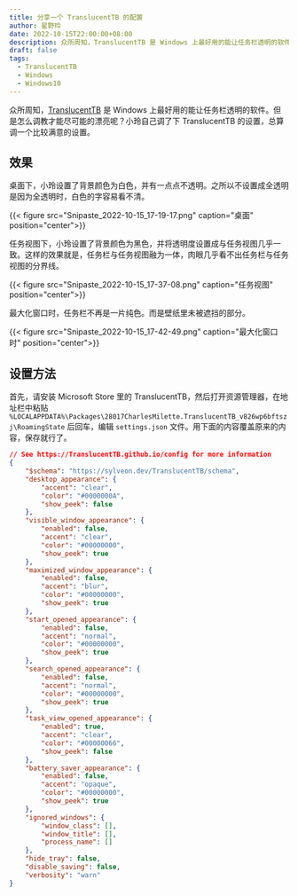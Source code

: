```yaml
---
title: 分享一个 TranslucentTB 的配置
author: 星野玲
date: 2022-10-15T22:00:00+08:00
description: 众所周知，TranslucentTB 是 Windows 上最好用的能让任务栏透明的软件。但是怎么调教才能尽可能的漂亮呢？小玲自己调了下 TranslucentTB 的设置，总算调一个比较满意的设置。
draft: false
tags:
  - TranslucentTB
  - Windows
  - Windows10
---
```


众所周知，[TranslucentTB](https://www.microsoft.com/store/productId/9PF4KZ2VN4W9) 是 Windows 上最好用的能让任务栏透明的软件。但是怎么调教才能尽可能的漂亮呢？小玲自己调了下 TranslucentTB 的设置，总算调一个比较满意的设置。

## 效果

桌面下，小玲设置了背景颜色为白色，并有一点点不透明。之所以不设置成全透明是因为全透明时，白色的字容易看不清。

{{< figure src="Snipaste_2022-10-15_17-19-17.png" caption="桌面" position="center">}}

任务视图下，小玲设置了背景颜色为黑色，并将透明度设置成与任务视图几乎一致。这样的效果就是，任务栏与任务视图融为一体，肉眼几乎看不出任务栏与任务视图的分界线。

{{< figure src="Snipaste_2022-10-15_17-37-08.png" caption="任务视图" position="center">}}

最大化窗口时，任务栏不再是一片纯色。而是壁纸里未被遮挡的部分。

{{< figure src="Snipaste_2022-10-15_17-42-49.png" caption="最大化窗口时" position="center">}}

## 设置方法

首先，请安装 Microsoft Store 里的 TranslucentTB，然后打开资源管理器，在地址栏中粘贴 `%LOCALAPPDATA%\Packages\28017CharlesMilette.TranslucentTB_v826wp6bftszj\RoamingState` 后回车，编辑 `settings.json` 文件。用下面的内容覆盖原来的内容，保存就行了。

```json
// See https://TranslucentTB.github.io/config for more information
{
    "$schema": "https://sylveon.dev/TranslucentTB/schema",
    "desktop_appearance": {
        "accent": "clear",
        "color": "#0000000A",
        "show_peek": false
    },
    "visible_window_appearance": {
        "enabled": false,
        "accent": "clear",
        "color": "#00000000",
        "show_peek": true
    },
    "maximized_window_appearance": {
        "enabled": false,
        "accent": "blur",
        "color": "#00000000",
        "show_peek": true
    },
    "start_opened_appearance": {
        "enabled": false,
        "accent": "normal",
        "color": "#00000000",
        "show_peek": true
    },
    "search_opened_appearance": {
        "enabled": false,
        "accent": "normal",
        "color": "#00000000",
        "show_peek": true
    },
    "task_view_opened_appearance": {
        "enabled": true,
        "accent": "clear",
        "color": "#00000066",
        "show_peek": false
    },
    "battery_saver_appearance": {
        "enabled": false,
        "accent": "opaque",
        "color": "#00000000",
        "show_peek": true
    },
    "ignored_windows": {
        "window_class": [],
        "window_title": [],
        "process_name": []
    },
    "hide_tray": false,
    "disable_saving": false,
    "verbosity": "warn"
}
```

